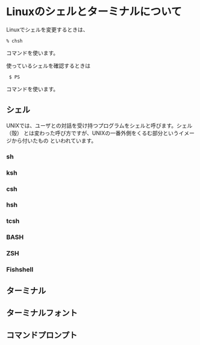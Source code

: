 # Linuxのシェルとターミナルについて

Linuxでシェルを変更するときは、

`% chsh`

コマンドを使います。

使っているシェルを確認するときは

` $ PS`

コマンドを使います。

## シェル

UNIXでは、ユーザとの対話を受け持つプログラムをシェルと呼びます。シェル（殻）
とは変わった呼び方ですが、UNIXの一番外側をくるむ部分というイメージから付いたもの
といわれています。

### sh

### ksh

### csh

### hsh

### tcsh

### BASH

### ZSH

### Fishshell

## ターミナル

## ターミナルフォント

## コマンドプロンプト

